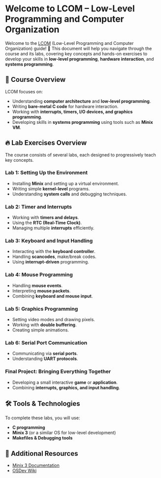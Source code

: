 # Welcome to LCOM – Low-Level Programming and Computer Organization

Welcome to the [LCOM](https://sigarra.up.pt/feup/pt/ucurr_geral.ficha_uc_view?pv_ocorrencia_id=520323) (Low-Level Programming and Computer Organization) guide! 🚀 This document will help you navigate through the course and its labs, covering key concepts and hands-on exercises to develop your skills in **low-level programming**, **hardware interaction**, and **systems programming**.

## 📌 Course Overview
LCOM focuses on:
- Understanding **computer architecture** and **low-level programming**.
- Writing **bare-metal C code** for hardware interaction.
- Working with **interrupts, timers, I/O devices, and graphics programming**.
- Developing skills in **systems programming** using tools such as **Minix VM**.

## 🔥 Lab Exercises Overview
The course consists of several labs, each designed to progressively teach key concepts.

### **Lab 1: Setting Up the Environment**
- Installing **Minix** and setting up a virtual environment.
- Writing simple **kernel-level** programs.
- Understanding **system calls** and debugging techniques.

### **Lab 2: Timer and Interrupts**
- Working with **timers and delays**.
- Using the **RTC (Real-Time Clock)**.
- Managing multiple **interrupts** efficiently.

### **Lab 3: Keyboard and Input Handling**

- Interacting with the **keyboard controller**.
- Handling **scancodes**, make/break codes.
- Using **interrupt-driven** programming.

### **Lab 4: Mouse Programming**
- Handling **mouse events**.
- Interpreting **mouse packets**.
- Combining **keyboard and mouse input**.

### **Lab 5: Graphics Programming**

- Setting video modes and drawing pixels.
- Working with **double buffering**.
- Creating simple animations.


### **Lab 6: Serial Port Communication**
- Communicating via **serial ports**.
- Understanding **UART protocols**.

### **Final Project: Bringing Everything Together**
- Developing a small interactive **game** or **application**.
- Combining **interrupts, graphics, and input handling**.

## 🛠️ Tools & Technologies
To complete these labs, you will use:
- **C programming**
- **Minix 3** (or a similar OS for low-level development)
- **Makefiles & Debugging tools**

## 📖 Additional Resources
- [Minix 3 Documentation](https://wiki.minix3.org/)
- [OSDev Wiki](https://wiki.osdev.org/Main_Page)



